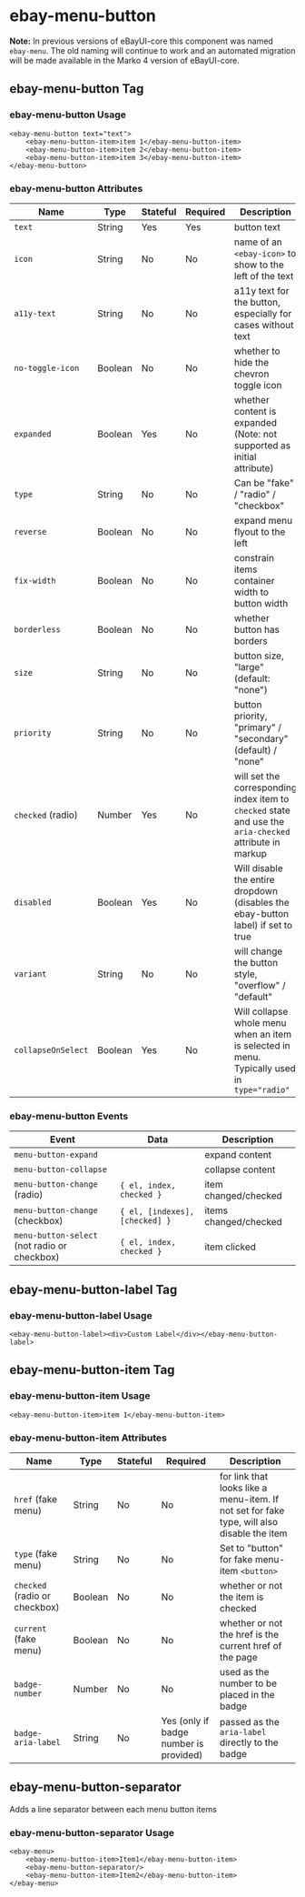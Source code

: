 # ebay-menu-button

**Note:** In previous versions of eBayUI-core this component was named `ebay-menu`. The old naming will continue to work and an automated migration will be made available in the Marko 4 version of eBayUI-core.

## ebay-menu-button Tag

### ebay-menu-button Usage

```marko
<ebay-menu-button text="text">
    <ebay-menu-button-item>item 1</ebay-menu-button-item>
    <ebay-menu-button-item>item 2</ebay-menu-button-item>
    <ebay-menu-button-item>item 3</ebay-menu-button-item>
</ebay-menu-button>
```

### ebay-menu-button Attributes

Name | Type | Stateful | Required | Description
--- | --- | --- | --- | ---
`text` | String | Yes | Yes | button text
`icon` | String | No | No | name of an `<ebay-icon>` to show to the left of the text
`a11y-text` | String | No | No | a11y text for the button, especially for cases without text
`no-toggle-icon` | Boolean | No | No | whether to hide the chevron toggle icon
`expanded` | Boolean | Yes | No | whether content is expanded (Note: not supported as initial attribute)
`type` | String | No | No | Can be "fake" / "radio" / "checkbox"
`reverse` | Boolean | No | No | expand menu flyout to the left
`fix-width` | Boolean | No | No | constrain items container width to button width
`borderless` | Boolean | No | No | whether button has borders
`size` | String | No | No | button size, "large" (default: "none")
`priority` | String | No | No | button priority, "primary" / "secondary" (default) / "none"
`checked` (radio) | Number | Yes | No | will set the corresponding index item to `checked` state and use the `aria-checked` attribute in markup
`disabled` | Boolean | Yes | No | Will disable the entire dropdown (disables the ebay-button label) if set to true
`variant` | String | No | No | will change the button style, "overflow" / "default"
`collapseOnSelect` | Boolean | Yes | No | Will collapse whole menu when an item is selected in menu. Typically used in `type="radio"`

### ebay-menu-button Events

Event | Data | Description
--- | --- | ---
`menu-button-expand` |  | expand content
`menu-button-collapse` |  | collapse content
`menu-button-change` (radio) | `{ el, index, checked }` | item changed/checked
`menu-button-change` (checkbox) | `{ el, [indexes], [checked] }` | items changed/checked
`menu-button-select` (not radio or checkbox) | `{ el, index, checked }` | item clicked

## ebay-menu-button-label Tag

### ebay-menu-button-label Usage

```marko
<ebay-menu-button-label><div>Custom Label</div></ebay-menu-button-label>
```

## ebay-menu-button-item Tag

### ebay-menu-button-item Usage

```marko
<ebay-menu-button-item>item 1</ebay-menu-button-item>
```

### ebay-menu-button-item Attributes

Name | Type | Stateful | Required | Description
--- | --- | --- | --- | ---
`href` (fake menu) | String | No | No | for link that looks like a menu-item. If not set for fake type, will also disable the item
`type` (fake menu) | String | No | No | Set to "button" for fake menu-item `<button>`
`checked` (radio or checkbox) | Boolean | No | No | whether or not the item is checked
`current` (fake menu) | Boolean | No | No | whether or not the href is the current href of the page
`badge-number` | Number | No | No | used as the number to be placed in the badge
`badge-aria-label` | String | No | Yes (only if badge number is provided) | passed as the `aria-label` directly to the badge

## ebay-menu-button-separator

Adds a line separator between each menu button items

### ebay-menu-button-separator Usage

```marko
<ebay-menu>
    <ebay-menu-button-item>Item1</ebay-menu-button-item>
    <ebay-menu-button-separator/>
    <ebay-menu-button-item>Item2</ebay-menu-button-item>
</ebay-menu>
```
